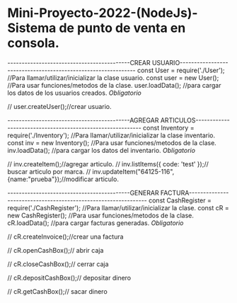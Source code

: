 # Mini-Proyecto-2022-(NodeJs)-Sistema de punto de venta en consola.

-------------------------------------------CREAR USUARIO--------------------------------------------------------------
const User = require('./User'); //Para llamar/utilizar/inicializar la clase usuario.
const user = new User(); //Para usar funciones/metodos de la clase.
user.loadData(); //para cargar los datos de los usuarios creados. *Obligatorio*

// user.createUser();//crear usuario.

-------------------------------------------AGREGAR ARTICULOS-----------------------------------------------------------
const Inventory = require('./Inventory'); //Para llamar/utilizar/inicializar la clase inventario.
const inv = new Inventory(); //Para usar funciones/metodos de la clase.
inv.loadData(); //para cargar los datos del inventario. *Obligatorio*

// inv.createItem();//agregar articulo.
// inv.listItems({ code: 'test' });// buscar articulo por marca.
// inv.updateItem("64125-116", {name:"prueba"});//modificar articulo.

-------------------------------------------GENERAR FACTURA---------------------------------------------------------------
const CashRegister = require('./CashRegister'); //Para llamar/utilizar/inicializar la clase.
const cR = new CashRegister(); //Para usar funciones/metodos de la clase.
cR.loadData(); //para cargar facturas generadas. *Obligatorio*

// cR.createInvoice();//crear una factura

// cR.openCashBox();// abrir caja

// cR.closeCashBox();// cerrar caja

// cR.depositCashBox();// depositar dinero

// cR.getCashBox();// sacar dinero

